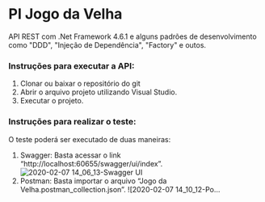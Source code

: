 PI Jogo da Velha
============

API REST com .Net Framework 4.6.1 e alguns padrões de desenvolvimento como "DDD", "Injeção de Dependência", "Factory" e outos.


### Instruções para executar a API:
1.	Clonar ou baixar o repositório do git 
2.	Abrir o arquivo projeto utilizando Visual Studio.
3.	Executar o projeto.



### Instruções para realizar o teste:
O teste poderá ser executado de duas maneiras:
1. Swagger: Basta acessar o link “http://localhost:60655/swagger/ui/index”.
![2020-02-07 14_06_13-Swagger UI](https://user-images.githubusercontent.com/13223097/74049579-29f33600-49b3-11ea-9cf3-886db0d34c31.png)
2. Postman: Basta importar o arquivo “Jogo da Velha.postman_collection.json”.
![2020-02-07 14_10_12-Po…
